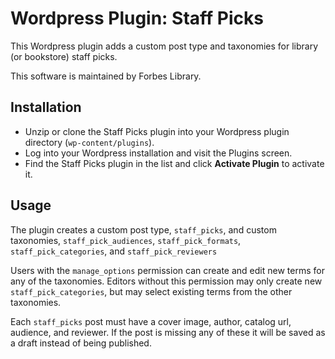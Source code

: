 # Wordpress Plugin: Staff Picks

This Wordpress plugin adds a custom post type and taxonomies for library (or
  bookstore) staff picks.

This software is maintained by Forbes Library.

## Installation
+ Unzip or clone the Staff Picks plugin into your Wordpress plugin directory (`wp-content/plugins`).
+ Log into your Wordpress installation and visit the Plugins screen.
+ Find the Staff Picks plugin in the list and click **Activate Plugin** to activate it.

## Usage

The plugin creates a custom post type, `staff_picks`, and custom taxonomies,
`staff_pick_audiences`, `staff_pick_formats`, `staff_pick_categories`, and
`staff_pick_reviewers`

Users with the `manage_options` permission can create and edit new terms for any of the taxonomies. Editors without this permission may only create new
`staff_pick_categories`, but may select existing terms from the other
taxonomies.

Each `staff_picks` post must have a cover image, author, catalog url, audience,
and reviewer. If the post is missing any of these it will be saved as a draft
instead of being published.
